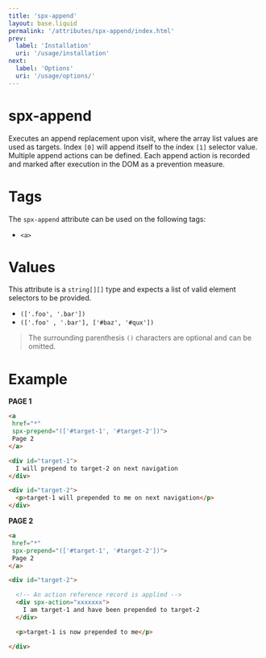 ```yaml
---
title: 'spx-append'
layout: base.liquid
permalink: '/attributes/spx-append/index.html'
prev:
  label: 'Installation'
  uri: '/usage/installation'
next:
  label: 'Options'
  uri: '/usage/options/'
---
```


# spx-append

Executes an append replacement upon visit, where the array list values are used as targets. Index `[0]` will append itself to the index `[1]` selector value. Multiple append actions can be defined. Each append action is recorded and marked after execution in the DOM as a prevention measure.

# Tags

The `spx-append` attribute can be used on the following tags:

- `<a>`

# Values

This attribute is a `string[][]` type and expects a list of valid element selectors to be provided.

- `(['.foo', '.bar'])`
- `(['.foo' , '.bar'], ['#baz', '#qux'])`

> The surrounding parenthesis `()` characters are optional and can be omitted.

# Example

**PAGE 1**

<!-- prettier-ignore -->
```html
<a
 href="*"
 spx-prepend="(['#target-1', '#target-2'])">
 Page 2
</a>

<div id="target-1">
  I will prepend to target-2 on next navigation
</div>

<div id="target-2">
  <p>target-1 will prepended to me on next navigation</p>
</div>

```

**PAGE 2**

<!-- prettier-ignore -->
```html
<a
 href="*"
 spx-prepend="(['#target-1', '#target-2'])">
 Page 2
</a>

<div id="target-2">

  <!-- An action reference record is applied -->
  <div spx-action="xxxxxxx">
    I am target-1 and have been prepended to target-2
  </div>

  <p>target-1 is now prepended to me</p>

</div>

```

